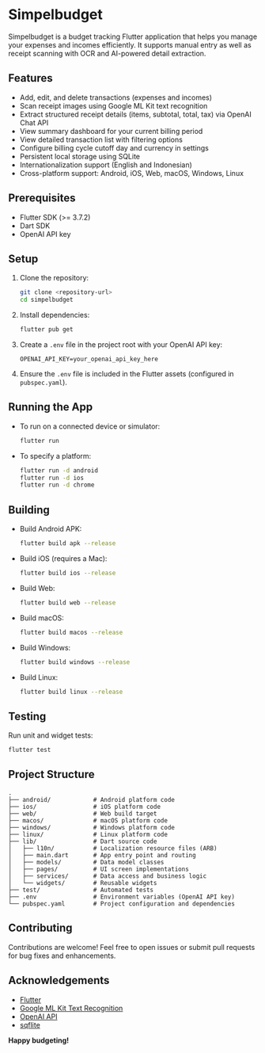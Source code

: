 # Simpelbudget

Simpelbudget is a budget tracking Flutter application that helps you manage your expenses and incomes efficiently. It supports manual entry as well as receipt scanning with OCR and AI-powered detail extraction.

## Features

- Add, edit, and delete transactions (expenses and incomes)
- Scan receipt images using Google ML Kit text recognition
- Extract structured receipt details (items, subtotal, total, tax) via OpenAI Chat API
- View summary dashboard for your current billing period
- View detailed transaction list with filtering options
- Configure billing cycle cutoff day and currency in settings
- Persistent local storage using SQLite
- Internationalization support (English and Indonesian)
- Cross-platform support: Android, iOS, Web, macOS, Windows, Linux

## Prerequisites

- Flutter SDK (>= 3.7.2)
- Dart SDK
- OpenAI API key

## Setup

1. Clone the repository:

   ```bash
   git clone <repository-url>
   cd simpelbudget
   ```

2. Install dependencies:

   ```bash
   flutter pub get
   ```

3. Create a `.env` file in the project root with your OpenAI API key:

   ```
   OPENAI_API_KEY=your_openai_api_key_here
   ```

4. Ensure the `.env` file is included in the Flutter assets (configured in `pubspec.yaml`).

## Running the App

- To run on a connected device or simulator:

  ```bash
  flutter run
  ```

- To specify a platform:

  ```bash
  flutter run -d android
  flutter run -d ios
  flutter run -d chrome
  ```

## Building

- Build Android APK:

  ```bash
  flutter build apk --release
  ```

- Build iOS (requires a Mac):

  ```bash
  flutter build ios --release
  ```

- Build Web:

  ```bash
  flutter build web --release
  ```

- Build macOS:

  ```bash
  flutter build macos --release
  ```

- Build Windows:

  ```bash
  flutter build windows --release
  ```

- Build Linux:

  ```bash
  flutter build linux --release
  ```

## Testing

Run unit and widget tests:

```bash
flutter test
```

## Project Structure

```
.
├── android/            # Android platform code
├── ios/                # iOS platform code
├── web/                # Web build target
├── macos/              # macOS platform code
├── windows/            # Windows platform code
├── linux/              # Linux platform code
├── lib/                # Dart source code
│   ├── l10n/           # Localization resource files (ARB)
│   ├── main.dart       # App entry point and routing
│   ├── models/         # Data model classes
│   ├── pages/          # UI screen implementations
│   ├── services/       # Data access and business logic
│   └── widgets/        # Reusable widgets
├── test/               # Automated tests
├── .env                # Environment variables (OpenAI API key)
└── pubspec.yaml        # Project configuration and dependencies
```

## Contributing

Contributions are welcome! Feel free to open issues or submit pull requests for bug fixes and enhancements.

## Acknowledgements

- [Flutter](https://flutter.dev)
- [Google ML Kit Text Recognition](https://pub.dev/packages/google_mlkit_text_recognition)
- [OpenAI API](https://openai.com)
- [sqflite](https://pub.dev/packages/sqflite)

**Happy budgeting!**
